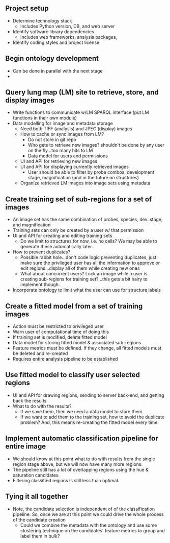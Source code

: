 ## Project setup
  - Determine technology stack
    - includes Python version, DB, and web server
  - Identify software library dependencies
    - includes web frameworks, analysis packages,
  - Identify coding styles and project license

## Begin ontology development
  - Can be done in parallel with the next stage
  -

## Query lung map (LM) site to retrieve, store, and display images
  - Write functions to communicate w/LM SPARQL interface (put LM functions in their own module)
  - Data modelling for image and metadata storage
    - Need both TIFF (analysis) and JPEG (display) images
    - How to cache or sync images from LM?
      - Do not store in git repo
      - Who gets to retrieve new images? shouldn't be done by any user on the fly...too many hits to LM
      - Data model for users and permissions
    - UI and API for retrieving new images
    - UI and API for displaying currently retrieved images
      - User should be able to filter by probe combos, development stage, magnification (and in the future on structures)
    - Organize retrieved LM images into image sets using metadata

## Create training set of sub-regions for a set of images
  - An image set has the same combination of probes, species, dev. stage, and magnification
  - Training sets can only be created by a user w/ that permission
  - UI and API for creating and editing training sets
    - Do we limit to structures for now, i.e. no cells? We may be able to generate these automatically later.
  - How to prevent duplicates?
    - Possible rabbit hole...don't code logic preventing duplicates, just make sure the privileged user has all the information to approve or edit regions...display all of them while creating new ones
    - What about concurrent users? Lock an image while a user is creating sub-regions for training set?...this gets a bit hairy to implement though.
  - Incorporate ontology to limit what the user can use for structure labels

## Create a fitted model from a set of training images
  - Action must be restricted to privileged user
  - Warn user of computational time of doing this
  - If training set is modified, delete fitted model
  - Data model for storing fitted model & associated sub-regions
  - Feature metrics must be defined. If they change, all fitted models must be deleted and re-created
  - Requires entire analysis pipeline to be established

## Use fitted model to classify user selected regions
  - UI and API for drawing regions, sending to server back-end, and getting back the results
  - What to do with the results?
    - If we save them, then we need a data model to store them
    - If we want to add them to the training set, how to avoid the duplicate problem? And, this means re-creating the fitted model every time.

## Implement automatic classification pipeline for entire image
  - We should know at this point what to do with results from the single region stage above, but we will now have many more regions.
  - The pipeline still has a lot of overlapping regions using the hue & saturation candidates.
  - Filtering classified regions is still less than optimal.

## Tying it all together
  - Note, the candidate selection is independent of of the classification pipeline. So, once we are at this point we could drive the whole process of the candidate creation
    - Could we combine the metadata with the ontology and use some clustering technique on the candidates' feature metrics to group and label them in bulk?
